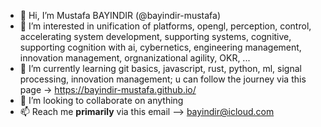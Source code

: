 - 👋 Hi, I’m Mustafa BAYINDIR (@bayindir-mustafa)
- 👀 I’m interested in unification of platforms, opengl, perception, control, accelerating system development, supporting systems, cognitive, supporting cognition with ai, cybernetics, engineering management, innovation management, orgnanizational agility, OKR, ...
- 🌱 I’m currently learning git basics, javascript, rust, python, ml, signal processing, innovation management; u can follow the journey via this page -> https://bayindir-mustafa.github.io/
- 💞️ I’m looking to collaborate on anything 
- 📫 Reach me **primarily** via this email --> bayindir@icloud.com

<!---
bayindir-mustafa/bayindir-mustafa is a ✨ special ✨ repository because its `README.md` (this file) appears on your GitHub profile.
You can click the Preview link to take a look at your changes.
--->
